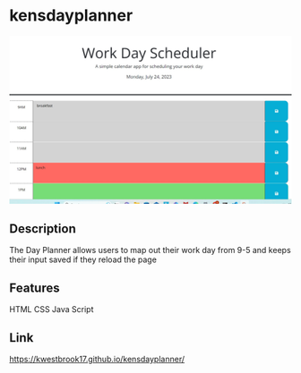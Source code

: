 # kensdayplanner
![image](assets\Screenshot.jpg)
## Description

The Day Planner allows users to map out their work day from 9-5 and keeps their input saved if they reload the page

## Features
HTML
CSS
Java Script

## Link
https://kwestbrook17.github.io/kensdayplanner/